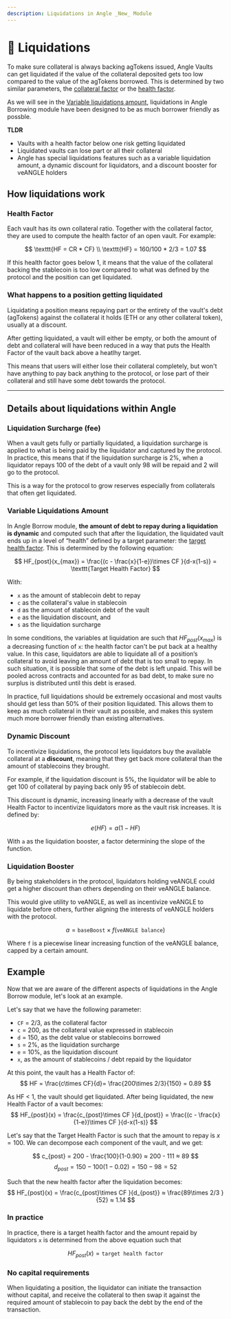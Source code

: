 ```yaml
---
description: Liquidations in Angle _New_ Module
---
```


# 🎳 Liquidations

To make sure collateral is always backing agTokens issued, Angle Vaults can get liquidated if the value of the collateral deposited gets too low compared to the value of the agTokens borrowed. This is determined by two similar parameters, the [collateral factor](/new-module/glossary.md) or the [health factor](/new-module/glossary.md). 

As we will see in the [Variable liquidations amount](#variable-liquidations-amount), liquidations in Angle Borrowing module have been designed to be as much borrower friendly as possble. 

**TLDR**
* Vaults with a health factor below one risk getting liquidated
* Liquidated vaults can lose part or all their collateral
* Angle has special liquidations features such as a variable liquidation amount, a dynamic discount for liquidators, and a discount booster for veANGLE holders

## How liquidations work

### Health Factor
Each vault has its own collateral ratio. Together with the collateral factor, they are used to compute the health factor of an open vault. For example:

$$
\texttt{HF = CR * CF} \\
\texttt{HF} = 160/100 * 2/3 = 1.07
$$

If this health factor goes below 1, it means that the value of the collateral backing the stablecoin is too low compared to what was defined by the protocol and the position can get liquidated. 

### What happens to a position getting liquidated

Liquidating a position means repaying part or the entirety of the vault's debt (agTokens) against the collateral it holds (ETH or any other collateral token), usually at a discount.

After getting liquidated, a vault will either be empty, or both the amount of debt and collateral will have been reduced in a way that puts the Health Factor of the vault back above a heatlhy target. 

This means that users will either lose their collateral completely, but won't have anything to pay back anything to the protocol, or lose part of their collateral and still have some debt towards the protocol. 

---

## Details about liquidations within Angle 

### Liquidation Surcharge (fee)
When a vault gets fully or partially liquidated, a liquidation surcharge is applied to what is being paid by the liquidator and captured by the protocol. In practice, this means that if the liquidation surcharge is 2%, when a liquidator repays 100 of the debt of a vault only 98 will be repaid and 2 will go to the protocol. 

This is a way for the protocol to grow reserves especially from collaterals that often get liquidated. 

### Variable Liquidations Amount

In Angle Borrow module, **the amount of debt to repay during a liquidation is dynamic** and computed such that after the liquidation, the liquidated vault ends up in a level of “health” defined by a target parameter: the [target health factor](/new-module/glossary.md). This is determined by the following equation: 

$$
HF_{post}(x_{max}) = \frac{(c - \frac{x}{1-e})\times CF }{d-x(1-s)} = \texttt{Target Health Factor}
$$

With:
* `x` as the amount of stablecoin debt to repay
* `c` as the collateral's value in stablecoin
* `d` as the amount of stablecoin debt of the vault
* `e` as the liquidation discount, and 
* `s` as the liquidation surcharge

In some conditions, the variables at liquidation are such that $HF_{post}(x_{max})$ is a decreasing function of `x`: the health factor can't be put back at a healthy value. In this case, liquidators are able to liquidate all of a position’s collateral to avoid leaving an amount of debt that is too small to repay. In such situation, it is possible that some of the debt is left unpaid. This will be pooled across contracts and accounted for as bad debt, to make sure no surplus is distributed until this debt is erased. 

In practice, full liquidations should be extremely occasional and most vaults should get less than 50% of their position liquidated. This allows them to keep as much collateral in their vault as possible, and makes this system much more borrower friendly than existing alternatives.

### Dynamic Discount

To incentivize liquidations, the protocol lets liquidators buy the available collateral at a **discount**, meaning that they get back more collateral than the amount of stablecoins they brought. 

For example, if the liquidation discount is 5%, the liquidator will be able to get 100 of collateral by paying back only 95 of stablecoin debt. 

This discount is dynamic, increasing linearly with a decrease of the vault Health Factor to incentivize liquidators more as the vault risk increases. It is defined by: 

$$
e(HF) = a(1-HF)
$$

With `a` as the liquidation booster, a factor determining the slope of the function. 

### Liquidation Booster

By being stakeholders in the protocol, liquidators holding veANGLE could get a higher discount than others depending on their veANGLE balance.

This would give utility to veANGLE, as well as incentivize veANGLE to liquidate before others, further aligning the interests of veANGLE holders with the protocol. 

$$
a = \texttt{baseBoost} \times f(\texttt{veANGLE balance})
$$

Where `f` is a piecewise linear increasing function of the veANGLE balance, capped by a certain amount.

## Example

Now that we are aware of the different aspects of liquidations in the Angle Borrow module, let's look at an example. 

Let's say that we have the following parameter: 
- `CF` = 2/3, as the collateral factor
- `c` = 200, as the collateral value expressed in stablecoin
- `d` = 150, as the debt value or stablecoins borrowed
- `s` = 2%, as the liquidation surcharge
- `e` = 10%, as the liquidation discount
- `x`, as the amount of stablecoins / debt repaid by the liquidator

At this point, the vault has a Health Factor of:
$$
HF = \frac{c\times CF}{d}= \frac{200\times 2/3}{150} = 0.89
$$

As HF < 1, the vault should get liquidated. After being liquidated, the new Health Factor of a vault becomes:
$$
HF_{post}(x) = \frac{c_{post}\times CF }{d_{post}} = \frac{(c - \frac{x}{1-e})\times CF }{d-x(1-s)}
$$

Let's say that the Target Health Factor is such that the amount to repay is $x = 100$. We can decompose each component of the vault, and we get: 

$$
c_{post} = 200 - \frac{100}{1-0.90} ≈ 200 - 111 ≈ 89
$$
$$
d_{post} = 150 - 100(1-0.02) = 150 - 98 = 52
$$

Such that the new health factor after the liquidation becomes: 
$$
HF_{post}(x) = \frac{c_{post}\times CF }{d_{post}} ≈ \frac{89\times 2/3 }{52} ≈ 1.14
$$

### In practice

In practice, there is a target health factor and the amount repaid by liquidators `x` is determined from the above equation such that 

$$
HF_{post}(x) = \texttt{target health factor}
$$

### No capital requirements

When liquidating a position, the liquidator can initiate the transaction without capital, and receive the collateral to then swap it against the required amount of stablecoin to pay back the debt by the end of the transaction.  